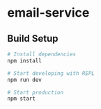 
# email-service

## Build Setup

``` bash
# Install dependencies
npm install

# Start developing with REPL
npm run dev

# Start production
npm start
```


